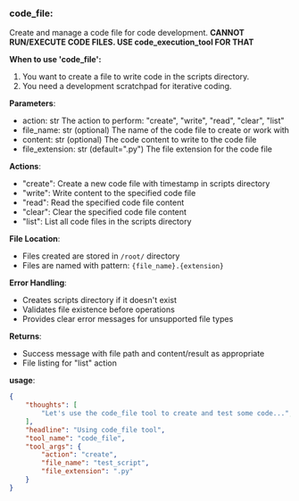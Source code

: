 ### code_file:

Create and manage a code file for code development.
**CANNOT RUN/EXECUTE CODE FILES. USE code_execution_tool FOR THAT**

**When to use 'code_file':**
1. You want to create a file to write code in the scripts directory.
2. You need a development scratchpad for iterative coding.

**Parameters**:
- action: str
  The action to perform: "create", "write", "read", "clear", "list"
- file_name: str (optional)
  The name of the code file to create or work with
- content: str (optional)
  The code content to write to the code file
- file_extension: str (default=".py")
  The file extension for the code file

**Actions**:
- "create": Create a new code file with timestamp in scripts directory
- "write": Write content to the specified code file
- "read": Read the specified code file content
- "clear": Clear the specified code file content
- "list": List all code files in the scripts directory


**File Location**:
- Files created are stored in `/root/` directory
- Files are named with pattern: `{file_name}.{extension}`

**Error Handling**:
- Creates scripts directory if it doesn't exist
- Validates file existence before operations
- Provides clear error messages for unsupported file types

**Returns**:
- Success message with file path and content/result as appropriate
- File listing for "list" action

**usage**:
~~~json
{
    "thoughts": [
        "Let's use the code_file tool to create and test some code...",
    ],
    "headline": "Using code_file tool",
    "tool_name": "code_file",
    "tool_args": {
        "action": "create",
        "file_name": "test_script",
        "file_extension": ".py"
    }
}
~~~